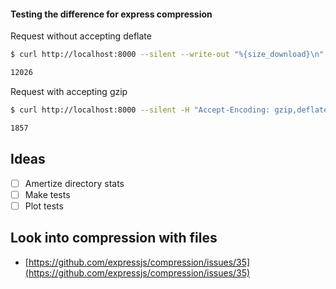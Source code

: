 #### Testing the difference for express compression
Request without accepting deflate
```bash
$ curl http://localhost:8000 --silent --write-out "%{size_download}\n" --output /dev/null

12026
```
Request with accepting gzip
```bash
$ curl http://localhost:8000 --silent -H "Accept-Encoding: gzip,deflate" --write-out "%{size_download}\n" --output /dev/null

1857
```

## Ideas
- [ ] Amertize directory stats
- [ ] Make tests
- [ ] Plot tests

## Look into compression with files
- [https://github.com/expressjs/compression/issues/35](https://github.com/expressjs/compression/issues/35)